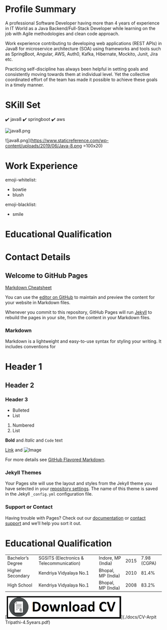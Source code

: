 # Profile Summary
A professional Software Developer having more than 4 years of experience in IT World as a Java Backend/Full-Stack Developer while learning on the job with Agile methodologies and clean code approach.

Work experience contributing to developing web applications (REST APIs) in Java8 for microservice architecture (SOA) using frameworks and tools such as SpringBoot, Angular, AWS, Auth0, Kafka, Hibernate, Mockito, Junit, Jira etc.

Practicing self-discipline has always been helpful in setting goals and consistently moving towards them at individual level. Yet the collective coordinated effort of the team has made it possible to achieve these goals in a timely manner.

# SKill Set

:heavy_check_mark:  java8
:heavy_check_mark:  springboot
:heavy_check_mark:  aws

![java8.png](https://www.staticreference.com/wp-content/uploads/2019/06/Java-8.png)

![java8.png](https://www.staticreference.com/wp-content/uploads/2019/06/Java-8.png =100x20)

# Work Experience

emoji-whitelist:
  - bowtie
  - blush
  
emoji-blacklist:
  - smile

# Educational Qualification

# Contact Details

## Welcome to GitHub Pages

[Markdown Cheatsheet](https://guides.github.com/pdfs/markdown-cheatsheet-online.pdf)

You can use the [editor on GitHub](https://github.com/arpit04tripathi/about-me/edit/master/README.md) to maintain and preview the content for your website in Markdown files.

Whenever you commit to this repository, GitHub Pages will run [Jekyll](https://jekyllrb.com/) to rebuild the pages in your site, from the content in your Markdown files.

### Markdown

Markdown is a lightweight and easy-to-use syntax for styling your writing. It includes conventions for

# Header 1
## Header 2
### Header 3

- Bulleted
- List

1. Numbered
2. List

**Bold** and _Italic_ and `Code` text

[Link](url) and ![Image](src)

For more details see [GitHub Flavored Markdown](https://guides.github.com/features/mastering-markdown/).

### Jekyll Themes

Your Pages site will use the layout and styles from the Jekyll theme you have selected in your [repository settings](https://github.com/arpit04tripathi/about-me/settings). The name of this theme is saved in the Jekyll `_config.yml` configuration file.

### Support or Contact

Having trouble with Pages? Check out our [documentation](https://help.github.com/categories/github-pages-basics/) or [contact support](https://github.com/contact) and we’ll help you sort it out.

# Educational Qualification

|   |   |   |   |   |
|---|---|---|---|---|
|Bachelor’s Degree |SGSITS (Electronics & Telecommunication)| Indore, MP (India)| 2015| 7.98 (CGPA)|
|Higher Secondary| Kendriya Vidyalaya No.1| Bhopal, MP (India)| 2010| 81.4%|
|High School| Kendriya Vidyalaya No.1| Bhopal, MP (India)| 2008| 83.2%|

[![download-cv-368x72.png](./images/download-cv-368x72.png)](./docs/CV-Arpit Tripathi-4.5years.pdf)
